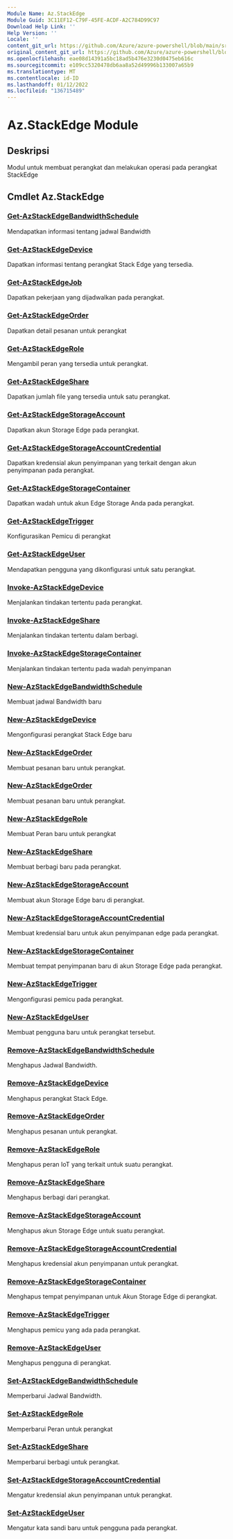 ```yaml
---
Module Name: Az.StackEdge
Module Guid: 3C11EF12-C79F-45FE-ACDF-A2C784D99C97
Download Help Link: ''
Help Version: ''
Locale: ''
content_git_url: https://github.com/Azure/azure-powershell/blob/main/src/StackEdge/StackEdge/help/Az.StackEdge.md
original_content_git_url: https://github.com/Azure/azure-powershell/blob/main/src/StackEdge/StackEdge/help/Az.StackEdge.md
ms.openlocfilehash: eae08d14391a5bc18ad5b476e3230d0475eb616c
ms.sourcegitcommit: e109cc5320478db6aa8a52d49996b133007a65b9
ms.translationtype: MT
ms.contentlocale: id-ID
ms.lasthandoff: 01/12/2022
ms.locfileid: "136715489"
---
```

# Az.StackEdge Module
## Deskripsi
Modul untuk membuat perangkat dan melakukan operasi pada perangkat StackEdge

## Cmdlet Az.StackEdge
### [Get-AzStackEdgeBandwidthSchedule](Get-AzStackEdgeBandwidthSchedule.md)
Mendapatkan informasi tentang jadwal Bandwidth

### [Get-AzStackEdgeDevice](Get-AzStackEdgeDevice.md)
Dapatkan informasi tentang perangkat Stack Edge yang tersedia.

### [Get-AzStackEdgeJob](Get-AzStackEdgeJob.md)
Dapatkan pekerjaan yang dijadwalkan pada perangkat.

### [Get-AzStackEdgeOrder](Get-AzStackEdgeOrder.md)
Dapatkan detail pesanan untuk perangkat

### [Get-AzStackEdgeRole](Get-AzStackEdgeRole.md)
Mengambil peran yang tersedia untuk perangkat.

### [Get-AzStackEdgeShare](Get-AzStackEdgeShare.md)
Dapatkan jumlah file yang tersedia untuk satu perangkat.

### [Get-AzStackEdgeStorageAccount](Get-AzStackEdgeStorageAccount.md)
Dapatkan akun Storage Edge pada perangkat.

### [Get-AzStackEdgeStorageAccountCredential](Get-AzStackEdgeStorageAccountCredential.md)
Dapatkan kredensial akun penyimpanan yang terkait dengan akun penyimpanan pada perangkat.

### [Get-AzStackEdgeStorageContainer](Get-AzStackEdgeStorageContainer.md)
Dapatkan wadah untuk akun Edge Storage Anda pada perangkat.

### [Get-AzStackEdgeTrigger](Get-AzStackEdgeTrigger.md)
Konfigurasikan Pemicu di perangkat
 

### [Get-AzStackEdgeUser](Get-AzStackEdgeUser.md)
Mendapatkan pengguna yang dikonfigurasi untuk satu perangkat.

### [Invoke-AzStackEdgeDevice](Invoke-AzStackEdgeDevice.md)
Menjalankan tindakan tertentu pada perangkat.

### [Invoke-AzStackEdgeShare](Invoke-AzStackEdgeShare.md)
Menjalankan tindakan tertentu dalam berbagi.

### [Invoke-AzStackEdgeStorageContainer](Invoke-AzStackEdgeStorageContainer.md)
Menjalankan tindakan tertentu pada wadah penyimpanan

### [New-AzStackEdgeBandwidthSchedule](New-AzStackEdgeBandwidthSchedule.md)
Membuat jadwal Bandwidth baru

### [New-AzStackEdgeDevice](New-AzStackEdgeDevice.md)
Mengonfigurasi perangkat Stack Edge baru

### [New-AzStackEdgeOrder](New-AzStackEdgeOrder.md)
Membuat pesanan baru untuk perangkat.

### [New-AzStackEdgeOrder](New-AzStackEdgeOrder.md)
Membuat pesanan baru untuk perangkat.

### [New-AzStackEdgeRole](New-AzStackEdgeRole.md)
Membuat Peran baru untuk perangkat

### [New-AzStackEdgeShare](New-AzStackEdgeShare.md)
Membuat berbagi baru pada perangkat.

### [New-AzStackEdgeStorageAccount](New-AzStackEdgeStorageAccount.md)
Membuat akun Storage Edge baru di perangkat.

### [New-AzStackEdgeStorageAccountCredential](New-AzStackEdgeStorageAccountCredential.md)
Membuat kredensial baru untuk akun penyimpanan edge pada perangkat.

### [New-AzStackEdgeStorageContainer](New-AzStackEdgeStorageContainer.md)
Membuat tempat penyimpanan baru di akun Storage Edge pada perangkat.

### [New-AzStackEdgeTrigger](New-AzStackEdgeTrigger.md)
Mengonfigurasi pemicu pada perangkat.

### [New-AzStackEdgeUser](New-AzStackEdgeUser.md)
Membuat pengguna baru untuk perangkat tersebut.

### [Remove-AzStackEdgeBandwidthSchedule](Remove-AzStackEdgeBandwidthSchedule.md)
Menghapus Jadwal Bandwidth.

### [Remove-AzStackEdgeDevice](Remove-AzStackEdgeDevice.md)
Menghapus perangkat Stack Edge.

### [Remove-AzStackEdgeOrder](Remove-AzStackEdgeOrder.md)
Menghapus pesanan untuk perangkat.

### [Remove-AzStackEdgeRole](Remove-AzStackEdgeRole.md)
Menghapus peran IoT yang terkait untuk suatu perangkat.

### [Remove-AzStackEdgeShare](Remove-AzStackEdgeShare.md)
Menghapus berbagi dari perangkat.

### [Remove-AzStackEdgeStorageAccount](Remove-AzStackEdgeStorageAccount.md)
Menghapus akun Storage Edge untuk suatu perangkat.

### [Remove-AzStackEdgeStorageAccountCredential](Remove-AzStackEdgeStorageAccountCredential.md)
Menghapus kredensial akun penyimpanan untuk perangkat.

### [Remove-AzStackEdgeStorageContainer](Remove-AzStackEdgeStorageContainer.md)
Menghapus tempat penyimpanan untuk Akun Storage Edge di perangkat.

### [Remove-AzStackEdgeTrigger](Remove-AzStackEdgeTrigger.md)
Menghapus pemicu yang ada pada perangkat.

### [Remove-AzStackEdgeUser](Remove-AzStackEdgeUser.md)
Menghapus pengguna di perangkat.

### [Set-AzStackEdgeBandwidthSchedule](Set-AzStackEdgeBandwidthSchedule.md)
Memperbarui Jadwal Bandwidth.

### [Set-AzStackEdgeRole](Set-AzStackEdgeRole.md)
Memperbarui Peran untuk perangkat

### [Set-AzStackEdgeShare](Set-AzStackEdgeShare.md)
Memperbarui berbagi untuk perangkat.

### [Set-AzStackEdgeStorageAccountCredential](Set-AzStackEdgeStorageAccountCredential.md)
Mengatur kredensial akun penyimpanan untuk perangkat.

### [Set-AzStackEdgeUser](Set-AzStackEdgeUser.md)
Mengatur kata sandi baru untuk pengguna pada perangkat.

